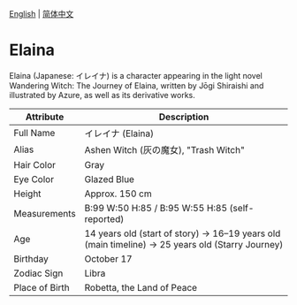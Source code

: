 
[English](README.md) | [简体中文](README_zhCN.md)

# Elaina

Elaina (Japanese: イレイナ) is a character appearing in the light novel Wandering Witch: The Journey of Elaina, written by Jōgi Shiraishi and illustrated by Azure, as well as its derivative works.

| Attribute      | Description                                                                                     |
|----------------|-------------------------------------------------------------------------------------------------|
| Full Name      | イレイナ (Elaina)                                                                                   |
| Alias          | Ashen Witch (灰の魔女), "Trash Witch"                                                               |
| Hair Color     | Gray                                                                                            |
| Eye Color      | Glazed Blue                                                                                     |
| Height         | Approx. 150 cm                                                                                  |
| Measurements   | B:99 W:50 H:85 / B:95 W:55 H:85 (self-reported)                                                 |
| Age            | 14 years old (start of story) → 16–19 years old (main timeline) → 25 years old (Starry Journey) |
| Birthday       | October 17                                                                                      |
| Zodiac Sign    | Libra                                                                                           |
| Place of Birth | Robetta, the Land of Peace                                                                      |
